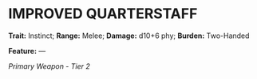 ﻿# IMPROVED QUARTERSTAFF

**Trait:** Instinct; **Range:** Melee; **Damage:** d10+6 phy; **Burden:** Two-Handed

**Feature:** —

*Primary Weapon - Tier 2*
